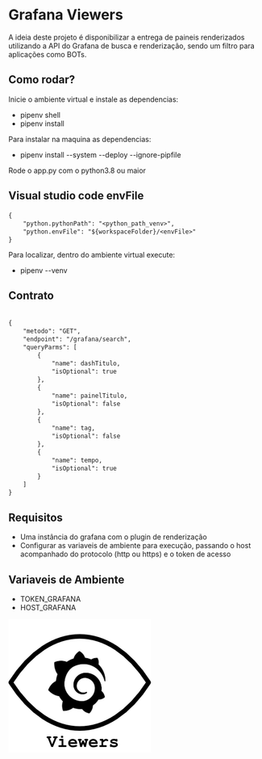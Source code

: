 # Grafana Viewers
A ideia deste projeto é disponibilizar a entrega de paineis renderizados utilizando a API do Grafana de busca e renderização, sendo um filtro para aplicações como BOTs.

## Como rodar?
Inicie o ambiente virtual e instale as dependencias:
- pipenv shell
- pipenv install

Para instalar na maquina as dependencias:
- pipenv install --system --deploy --ignore-pipfile

Rode o app.py com o python3.8 ou maior

## Visual studio code envFile

```
{
    "python.pythonPath": "<python_path_venv>",
    "python.envFile": "${workspaceFolder}/<envFile>"
}

```

Para localizar, dentro do ambiente virtual execute:
- pipenv --venv

## Contrato


```

{
    "metodo": "GET",
    "endpoint": "/grafana/search",
    "queryParms": [
        {
            "name": dashTitulo,
            "isOptional": true
        },
        {
            "name": painelTitulo,
            "isOptional": false
        },
        {
            "name": tag,
            "isOptional": false
        },
        {
            "name": tempo,
            "isOptional": true
        }
    ]
}

```


## Requisitos
- Uma instância do grafana com o plugin de renderização
- Configurar as variaveis de ambiente para execução, passando o host acompanhado do protocolo (http ou https) e o token de acesso

## Variaveis de Ambiente
- TOKEN_GRAFANA
- HOST_GRAFANA

![Grafana-Viewers](grafana_viewers_icon.png)